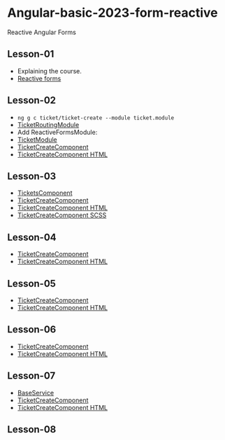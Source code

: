 # Angular-basic-2023-form-reactive
Reactive Angular Forms

## Lesson-01
- Explaining the course.
- [Reactive forms](https://angular.io/guide/reactive-forms)

## Lesson-02
- `ng g c ticket/ticket-create --module ticket.module`
- [TicketRoutingModule](src/app/ticket/ticket-routing.module.ts)
- Add ReactiveFormsModule:
- [TicketModule](src/app/ticket/ticket.module.ts)
- [TicketCreateComponent](src/app/ticket/ticket-create/ticket-create.component.ts)
- [TicketCreateComponent HTML](src/app/ticket/ticket-create/ticket-create.component.html)

## Lesson-03
- [TicketsComponent](src/app/ticket/tickets/tickets.component.html)
- [TicketCreateComponent](src/app/ticket/ticket-create/ticket-create.component.ts)
- [TicketCreateComponent HTML](src/app/ticket/ticket-create/ticket-create.component.html)
- [TicketCreateComponent SCSS](src/app/ticket/ticket-create/ticket-create.component.scss)

## Lesson-04
- [TicketCreateComponent](src/app/ticket/ticket-create/ticket-create.component.ts)
- [TicketCreateComponent HTML](src/app/ticket/ticket-create/ticket-create.component.html)

## Lesson-05
- [TicketCreateComponent](src/app/ticket/ticket-create/ticket-create.component.ts)
- [TicketCreateComponent HTML](src/app/ticket/ticket-create/ticket-create.component.html)

## Lesson-06
- [TicketCreateComponent](src/app/ticket/ticket-create/ticket-create.component.ts)
- [TicketCreateComponent HTML](src/app/ticket/ticket-create/ticket-create.component.html)

## Lesson-07
- [BaseService](src/app/service/base.service.ts)
- [TicketCreateComponent](src/app/ticket/ticket-create/ticket-create.component.ts)
- [TicketCreateComponent HTML](src/app/ticket/ticket-create/ticket-create.component.html)

## Lesson-08

